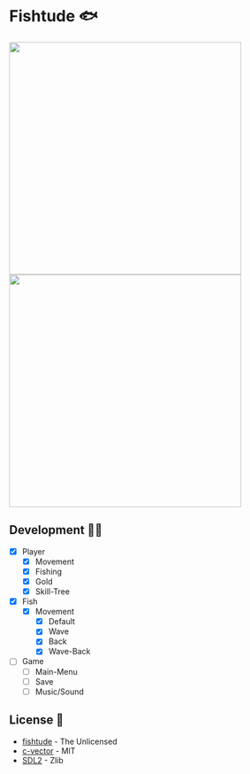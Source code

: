 # Fishtude 🐟

<img src='https://github.com/FelipeIzolan/fishtude/assets/80170121/0d578ddd-105e-4be2-a0be-a31d7889f284' width=420 />
<img src='https://github.com/FelipeIzolan/fishtude/assets/80170121/1e1309a3-a293-479c-9c26-626c329709ab' width=420 />

## Development 👨‍💻

- [X] Player
    - [X] Movement
    - [X] Fishing
    - [X] Gold
    - [X] Skill-Tree

- [X] Fish
    - [X] Movement
        - [X] Default
        - [X] Wave
        - [X] Back
        - [X] Wave-Back

- [ ] Game
    - [ ] Main-Menu 
    - [ ] Save
    - [ ] Music/Sound

## License 📜

- [fishtude](https://github.com/FelipeIzolan/fishtude) - The Unlicensed
- [c-vector](https://github.com/eteran/c-vector) - MIT
- [SDL2](https://github.com/libsdl-org/SDL) - Zlib
